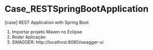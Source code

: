 # Case_RESTSpringBootApplication
[case] REST Application with Spring Boot 

1. Importar projeto Maven no Eclipse
2. Rodar Aplicação
3. SWAGGER: http://localhost:8080/swagger-ui


